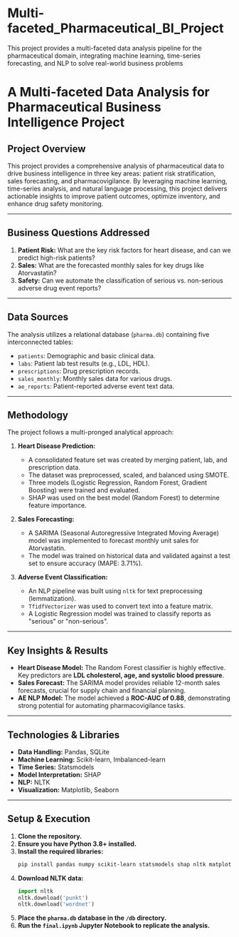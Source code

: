 # Multi-faceted_Pharmaceutical_BI_Project
This project provides a multi-faceted data analysis pipeline for the pharmaceutical domain, integrating machine learning, time-series forecasting, and NLP to solve real-world business problems
# A Multi-faceted Data Analysis for Pharmaceutical Business Intelligence Project

## Project Overview

This project provides a comprehensive analysis of pharmaceutical data to drive business intelligence in three key areas: patient risk stratification, sales forecasting, and pharmacovigilance. By leveraging machine learning, time-series analysis, and natural language processing, this project delivers actionable insights to improve patient outcomes, optimize inventory, and enhance drug safety monitoring.

---

## Business Questions Addressed

1.  **Patient Risk:** What are the key risk factors for heart disease, and can we predict high-risk patients?
2.  **Sales:** What are the forecasted monthly sales for key drugs like Atorvastatin?
3.  **Safety:** Can we automate the classification of serious vs. non-serious adverse drug event reports?

---

## Data Sources

The analysis utilizes a relational database (`pharma.db`) containing five interconnected tables:
* `patients`: Demographic and basic clinical data.
* `labs`: Patient lab test results (e.g., LDL, HDL).
* `prescriptions`: Drug prescription records.
* `sales_monthly`: Monthly sales data for various drugs.
* `ae_reports`: Patient-reported adverse event text data.

---

## Methodology

The project follows a multi-pronged analytical approach:

1.  **Heart Disease Prediction:**
    * A consolidated feature set was created by merging patient, lab, and prescription data.
    * The dataset was preprocessed, scaled, and balanced using SMOTE.
    * Three models (Logistic Regression, Random Forest, Gradient Boosting) were trained and evaluated.
    * SHAP was used on the best model (Random Forest) to determine feature importance.

2.  **Sales Forecasting:**
    * A SARIMA (Seasonal Autoregressive Integrated Moving Average) model was implemented to forecast monthly unit sales for Atorvastatin.
    * The model was trained on historical data and validated against a test set to ensure accuracy (MAPE: 3.71%).

3.  **Adverse Event Classification:**
    * An NLP pipeline was built using `nltk` for text preprocessing (lemmatization).
    * `TfidfVectorizer` was used to convert text into a feature matrix.
    * A Logistic Regression model was trained to classify reports as "serious" or "non-serious".

---

## Key Insights & Results

* **Heart Disease Model:** The Random Forest classifier is highly effective. Key predictors are **LDL cholesterol, age, and systolic blood pressure**.
* **Sales Forecast:** The SARIMA model provides reliable 12-month sales forecasts, crucial for supply chain and financial planning.
* **AE NLP Model:** The model achieved a **ROC-AUC of 0.88**, demonstrating strong potential for automating pharmacovigilance tasks.

---

## Technologies & Libraries

* **Data Handling:** Pandas, SQLite
* **Machine Learning:** Scikit-learn, Imbalanced-learn
* **Time Series:** Statsmodels
* **Model Interpretation:** SHAP
* **NLP:** NLTK
* **Visualization:** Matplotlib, Seaborn

---

## Setup & Execution

1.  **Clone the repository.**
2.  **Ensure you have Python 3.8+ installed.**
3.  **Install the required libraries:**
    ```bash
    pip install pandas numpy scikit-learn statsmodels shap nltk matplotlib seaborn notebook
    ```
4.  **Download NLTK data:**
    ```python
    import nltk
    nltk.download('punkt')
    nltk.download('wordnet')
    ```
5.  **Place the `pharma.db` database in the `/db` directory.**
6.  **Run the `final.ipynb` Jupyter Notebook to replicate the analysis.**

